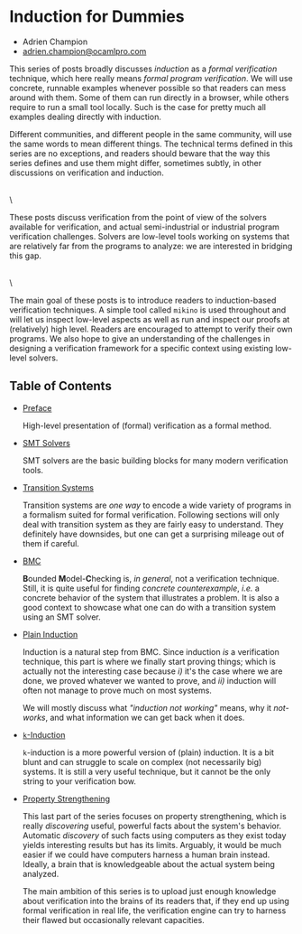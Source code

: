 # Induction for Dummies

- Adrien Champion
- <adrien.champion@ocamlpro.com>

This series of posts broadly discusses *induction* as a *formal verification* technique, which here
really means *formal program verification*. We will use concrete, runnable examples whenever
possible so that readers can mess around with them. Some of them can run directly in a browser,
while others require to run a small tool locally. Such is the case for pretty much all examples
dealing directly with induction.

Different communities, and different people in the same community, will use the same words to mean
different things. The technical terms defined in this series are no exceptions, and readers should
beware that the way this series defines and use them might differ, sometimes subtly, in other
discussions on verification and induction.

\
\

These posts discuss verification from the point of view of the solvers available for verification,
and actual semi-industrial or industrial program verification challenges. Solvers are low-level
tools working on systems that are relatively far from the programs to analyze: we are interested in
bridging this gap.

\
\

The main goal of these posts is to introduce readers to induction-based verification techniques. A
simple tool called `mikino` is used throughout and will let us inspect low-level aspects as well as
run and inspect our proofs at (relatively) high level. Readers are encouraged to attempt to verify
their own programs. We also hope to give an understanding of the challenges in designing a
verification framework for a specific context using existing low-level solvers.


## Table of Contents

- [Preface](./preface/readme.md)

    High-level presentation of (formal) verification as a formal method.

- [SMT Solvers](./smt/readme.md)

    SMT solvers are the basic building blocks for many modern verification tools.

- [Transition Systems](./trans/readme.md)

    Transition systems are *one way* to encode a wide variety of programs in a formalism suited for
    formal verification. Following sections will only deal with transition system as they are fairly
    easy to understand. They definitely have downsides, but one can get a surprising mileage out of
    them if careful.

- [BMC](./bmc/readme.md)

    **B**ounded **M**odel-**C**hecking is, *in general*, not a verification technique. Still, it is
    quite useful for finding *concrete counterexample*, *i.e.* a concrete behavior of the system
    that illustrates a problem. It is also a good context to showcase what one can do with a
    transition system using an SMT solver.

- [Plain Induction](./induction/readme.md)

    Induction is a natural step from BMC. Since induction *is* a verification technique, this part
    is where we finally start proving things; which is actually not the interesting case because
    *i)* it's the case where we are done, we proved whatever we wanted to prove, and *ii)* induction
    will often not manage to prove much on most systems.

    We will mostly discuss what *"induction not working"* means, why it *not-works*, and what
    information we can get back when it does.

- [`k`-Induction](./k_induction/readme.md)

    `k`-induction is a more powerful version of (plain) induction. It is a bit blunt and can
    struggle to scale on complex (not necessarily big) systems. It is still a very useful technique,
    but it cannot be the only string to your verification bow.

- [Property Strengthening](./strength/readme.md)

    This last part of the series focuses on property strengthening, which is really *discovering*
    useful, powerful facts about the system's behavior. Automatic *discovery* of such facts using
    computers as they exist today yields interesting results but has its limits. Arguably, it would
    be much easier if we could have computers harness a human brain instead. Ideally, a brain that
    is knowledgeable about the actual system being analyzed.

    The main ambition of this series is to upload just enough knowledge about verification into the
    brains of its readers that, if they end up using formal verification in real life, the
    verification engine can try to harness their flawed but occasionally relevant capacities.
